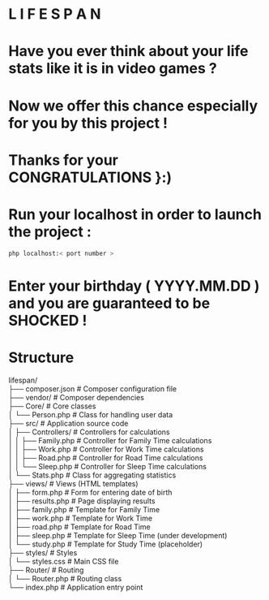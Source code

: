 # L I F E S P A N

# Have you ever think about your life stats like it is in video games ?

# Now we offer this chance especially for you by this project ! 

# Thanks for your CONGRATULATIONS }:) 

# Run your localhost in order to launch the project :
```bash
php localhost:< port number >
```
# Enter your birthday ( YYYY.MM.DD ) and you are guaranteed to be SHOCKED !

# Structure

lifespan/  
├── composer.json            # Composer configuration file  
├── vendor/                  # Composer dependencies  
├── Core/                    # Core classes  
│   └── Person.php           # Class for handling user data  
├── src/                     # Application source code  
│   ├── Controllers/         # Controllers for calculations  
│   │   ├── Family.php       # Controller for Family Time calculations  
│   │   ├── Work.php         # Controller for Work Time calculations  
│   │   ├── Road.php         # Controller for Road Time calculations  
│   │   └── Sleep.php        # Controller for Sleep Time calculations  
│   └── Stats.php            # Class for aggregating statistics  
├── views/                   # Views (HTML templates)  
│   ├── form.php             # Form for entering date of birth  
│   ├── results.php          # Page displaying results  
│   ├── family.php           # Template for Family Time  
│   ├── work.php             # Template for Work Time  
│   ├── road.php             # Template for Road Time  
│   ├── sleep.php            # Template for Sleep Time (under development)  
│   └── study.php            # Template for Study Time (placeholder)  
├── styles/                  # Styles  
│   └── styles.css           # Main CSS file  
├── Router/                  # Routing  
│   └── Router.php           # Routing class  
└── index.php                # Application entry point 
